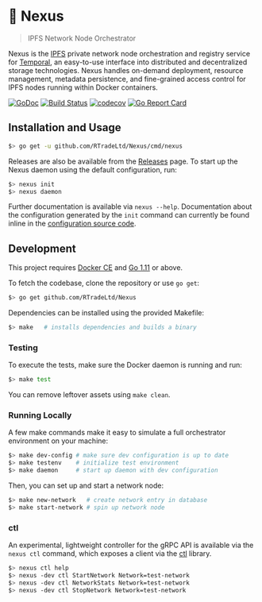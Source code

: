 # 🦑 Nexus

> IPFS Network Node Orchestrator

Nexus is the [IPFS](https://github.com/ipfs/go-ipfs) private network node
orchestration and registry service for [Temporal](https://github.com/RTradeLtd/Temporal),
an easy-to-use interface into distributed and decentralized storage technologies.
Nexus handles on-demand deployment, resource management, metadata persistence,
and fine-grained access control for IPFS nodes running within Docker containers.

[![GoDoc](https://godoc.org/github.com/RTradeLtd/Nexus?status.svg)](https://godoc.org/github.com/RTradeLtd/Nexus)
[![Build Status](https://travis-ci.com/RTradeLtd/Nexus.svg?branch=master)](https://travis-ci.com/RTradeLtd/Nexus)
[![codecov](https://codecov.io/gh/RTradeLtd/Nexus/branch/master/graph/badge.svg)](https://codecov.io/gh/RTradeLtd/Nexus)
[![Go Report Card](https://goreportcard.com/badge/github.com/RTradeLtd/Nexus)](https://goreportcard.com/report/github.com/RTradeLtd/Nexus)

## Installation and Usage

```bash
$> go get -u github.com/RTradeLtd/Nexus/cmd/nexus
```

Releases are also be available from the
[Releases](https://github.com/RTradeLtd/Nexus/releases) page. To start up the
Nexus daemon using the default configuration, run:

```bash
$> nexus init
$> nexus daemon
```

Further documentation is available via `nexus --help`. Documentation about the
configuration generated by the `init` command can currently be found inline in
the [configuration source code](https://github.com/RTradeLtd/Nexus/blob/master/config/config.go).

## Development

This project requires [Docker CE](https://docs.docker.com/install/#supported-platforms)
and [Go 1.11](https://golang.org/dl/) or above.

To fetch the codebase, clone the repository or use `go get`:

```bash
$> go get github.com/RTradeLtd/Nexus
```

Dependencies can be installed using the provided Makefile:

```bash
$> make   # installs dependencies and builds a binary
```

### Testing

To execute the tests, make sure the Docker daemon is running and run:

```bash
$> make test
```

You can remove leftover assets using `make clean`.

### Running Locally

A few make commands make it easy to simulate a full orchestrator environment on your machine:

```bash
$> make dev-config # make sure dev configuration is up to date
$> make testenv    # initialize test environment
$> make daemon     # start up daemon with dev configuration
```

Then, you can set up and start a network node:

```bash
$> make new-network   # create network entry in database
$> make start-network # spin up network node
```

### ctl

An experimental, lightweight controller for the gRPC API is available via the
`nexus ctl` command, which exposes a client via the [ctl](https://github.com/bobheadxi/ctl)
library.

```bash
$> nexus ctl help
$> nexus -dev ctl StartNetwork Network=test-network
$> nexus -dev ctl NetworkStats Network=test-network
$> nexus -dev ctl StopNetwork Network=test-network
```
